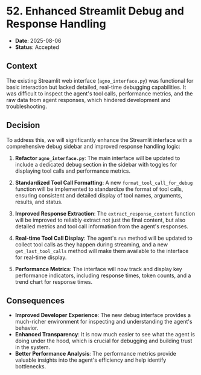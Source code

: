 # 52. Enhanced Streamlit Debug and Response Handling

- **Date**: 2025-08-06
- **Status**: Accepted

## Context

The existing Streamlit web interface (`agno_interface.py`) was functional for basic interaction but lacked detailed, real-time debugging capabilities. It was difficult to inspect the agent's tool calls, performance metrics, and the raw data from agent responses, which hindered development and troubleshooting.

## Decision

To address this, we will significantly enhance the Streamlit interface with a comprehensive debug sidebar and improved response handling logic:

1.  **Refactor `agno_interface.py`**: The main interface will be updated to include a dedicated debug section in the sidebar with toggles for displaying tool calls and performance metrics.

2.  **Standardized Tool Call Formatting**: A new `format_tool_call_for_debug` function will be implemented to standardize the format of tool calls, ensuring consistent and detailed display of tool names, arguments, results, and status.

3.  **Improved Response Extraction**: The `extract_response_content` function will be improved to reliably extract not just the final content, but also detailed metrics and tool call information from the agent's responses.

4.  **Real-time Tool Call Display**: The agent's `run` method will be updated to collect tool calls as they happen during streaming, and a new `get_last_tool_calls` method will make them available to the interface for real-time display.

5.  **Performance Metrics**: The interface will now track and display key performance indicators, including response times, token counts, and a trend chart for response times.

## Consequences

- **Improved Developer Experience**: The new debug interface provides a much-richer environment for inspecting and understanding the agent's behavior.
- **Enhanced Transparency**: It is now much easier to see what the agent is doing under the hood, which is crucial for debugging and building trust in the system.
- **Better Performance Analysis**: The performance metrics provide valuable insights into the agent's efficiency and help identify bottlenecks.
